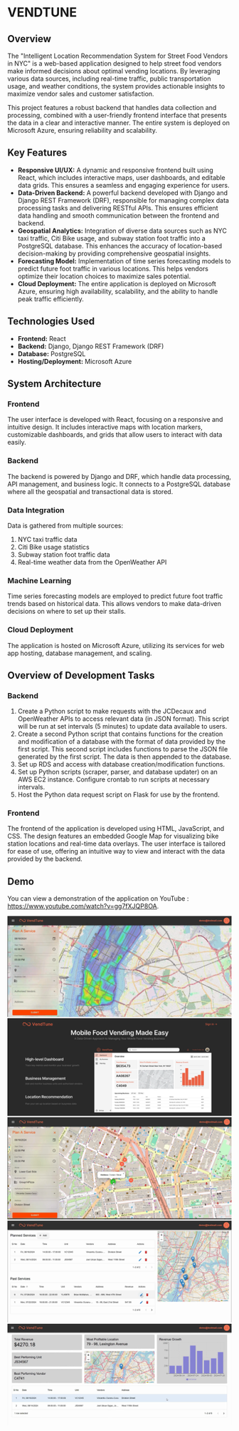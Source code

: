 # VENDTUNE

## Overview

The "Intelligent Location Recommendation System for Street Food Vendors in NYC" is a web-based application designed to help street food vendors make informed decisions about optimal vending locations. By leveraging various data sources, including real-time traffic, public transportation usage, and weather conditions, the system provides actionable insights to maximize vendor sales and customer satisfaction.

This project features a robust backend that handles data collection and processing, combined with a user-friendly frontend interface that presents the data in a clear and interactive manner. The entire system is deployed on Microsoft Azure, ensuring reliability and scalability.

## Key Features

- **Responsive UI/UX:** A dynamic and responsive frontend built using React, which includes interactive maps, user dashboards, and editable data grids. This ensures a seamless and engaging experience for users.
- **Data-Driven Backend:** A powerful backend developed with Django and Django REST Framework (DRF), responsible for managing complex data processing tasks and delivering RESTful APIs. This ensures efficient data handling and smooth communication between the frontend and backend.
- **Geospatial Analytics:** Integration of diverse data sources such as NYC taxi traffic, Citi Bike usage, and subway station foot traffic into a PostgreSQL database. This enhances the accuracy of location-based decision-making by providing comprehensive geospatial insights.
- **Forecasting Model:** Implementation of time series forecasting models to predict future foot traffic in various locations. This helps vendors optimize their location choices to maximize sales potential.
- **Cloud Deployment:** The entire application is deployed on Microsoft Azure, ensuring high availability, scalability, and the ability to handle peak traffic efficiently.

## Technologies Used

- **Frontend:** React
- **Backend:** Django, Django REST Framework (DRF)
- **Database:** PostgreSQL
- **Hosting/Deployment:** Microsoft Azure

## System Architecture

### Frontend
The user interface is developed with React, focusing on a responsive and intuitive design. It includes interactive maps with location markers, customizable dashboards, and grids that allow users to interact with data easily.

### Backend
The backend is powered by Django and DRF, which handle data processing, API management, and business logic. It connects to a PostgreSQL database where all the geospatial and transactional data is stored.

### Data Integration
Data is gathered from multiple sources:

1. NYC taxi traffic data
2. Citi Bike usage statistics
3. Subway station foot traffic data
4. Real-time weather data from the OpenWeather API

### Machine Learning
Time series forecasting models are employed to predict future foot traffic trends based on historical data. This allows vendors to make data-driven decisions on where to set up their stalls.

### Cloud Deployment
The application is hosted on Microsoft Azure, utilizing its services for web app hosting, database management, and scaling.

## Overview of Development Tasks

### Backend

1. Create a Python script to make requests with the JCDecaux and OpenWeather APIs to access relevant data (in JSON format). This script will be run at set intervals (5 minutes) to update data available to users.
2. Create a second Python script that contains functions for the creation and modification of a database with the format of data provided by the first script. This second script includes functions to parse the JSON file generated by the first script. The data is then appended to the database.
3. Set up RDS and access with database creation/modification functions.
4. Set up Python scripts (scraper, parser, and database updater) on an AWS EC2 instance. Configure crontab to run scripts at necessary intervals.
5. Host the Python data request script on Flask for use by the frontend.

### Frontend

The frontend of the application is developed using HTML, JavaScript, and CSS. The design features an embedded Google Map for visualizing bike station locations and real-time data overlays. The user interface is tailored for ease of use, offering an intuitive way to view and interact with the data provided by the backend.

## Demo

You can view a demonstration of the application on YouTube : https://www.youtube.com/watch?v=gg7fXJQP8OA.

![Web Application](VendTune_1.png "Web Application")
![Web Application](VendTune_2.png "Web Application")
![Web Application](VendTune_3.png "Web Application")
![Web Application](VendTune_4.png "Web Application")
![Web Application](VendTune_5.png "Web Application")
